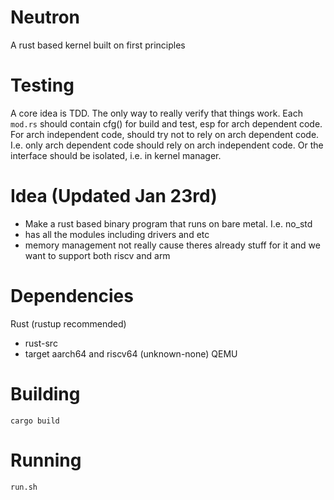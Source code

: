# Neutron
A rust based kernel built on first principles

# Testing
A core idea is TDD. The only way to really verify that things work. Each `mod.rs` should contain cfg() for build and test, esp for arch dependent code. For arch independent code, should try not to rely on arch dependent code. I.e. only arch dependent code should rely on arch independent code. Or the interface should be isolated, i.e. in kernel manager.

# Idea (Updated Jan 23rd)
- Make a rust based binary program that runs on bare metal. I.e. no_std
- has all the modules including drivers and etc
- memory management not really cause theres already stuff for it and we want to support both riscv and arm

# Dependencies
Rust (rustup recommended)
 - rust-src
 - target aarch64 and riscv64 (unknown-none)
QEMU

# Building
`cargo build`

# Running
`run.sh`
